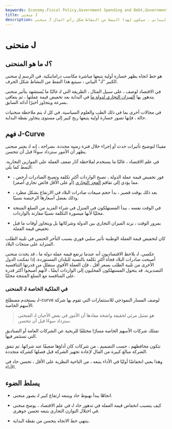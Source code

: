 ```yaml
---
keywords: Economy,Fiscal Policy,Government Spending and Debt,Government Spending
title: منحنى J
description: منحنى J هو خط اتجاه يظهر خسارة أولية يتبعها مباشرة مكاسب حادة. في الرسم البياني ، سيكون لهذا النمط من النشاط شكل رأس المال &amp; quot؛ J &amp; quot ؛.
---
```


# منحنى J
## ما هو المنحنى J؟

منحنى [J](/jcurve) هو خط اتجاه يظهر خسارة أولية يتبعها مباشرة مكاسب دراماتيكية. في الرسم البياني ، سيتبع هذا النمط من النشاط شكل الحرف "J" الكبير.

غالبًا ما يُستشهد بتأثير منحنى J في الاقتصاد لوصف ، على سبيل المثال ، الطريقة التي يتدهور بها [الميزان التجاري لدولة ما](/bot) في البداية بعد تخفيض قيمة عملتها ، ثم يتعافى بسرعة ويتجاوز أخيرًا أدائه السابق.

يتم ملاحظة منحنيات J في مجالات أخرى بما في ذلك الطب والعلوم السياسية. في كل حالة ، فإنها تصور خسارة أولية يتبعها ربح كبير إلى مستوى يتجاوز نقطة البداية.

## فهم J-Curve

يعتبر منحنى J مفيدًا لتوضيح تأثيرات حدث أو إجراء خلال فترة زمنية محددة. بصراحة ، إنه يظهر أن الأمور ستزداد سوءًا قبل أن تتحسن.

في علم الاقتصاد ، غالبًا ما يستخدم لملاحظة آثار ضعف العملة على الموازين التجارية. النمط كما يلي:

- فور تخفيض قيمة عملة الدولة ، تصبح الواردات أكثر تكلفة وتصبح الصادرات أرخص ، مما يؤدي إلى تفاقم [العجز التجاري](/trade_deficit) (أو على الأقل فائض تجاري أصغر).

- بعد ذلك بوقت قصير ، بدأ حجم مبيعات صادرات البلاد في الارتفاع بشكل مطرد ، وذلك بفضل أسعارها الرخيصة نسبيًا.

- في الوقت نفسه ، يبدأ المستهلكون في المنزل في شراء المزيد من السلع المنتجة محليًا لأنها ميسورة التكلفة نسبيًا مقارنة بالواردات.

- بمرور الوقت ، يرتد الميزان التجاري بين الدولة وشركائها بل ويتجاوز أوقات ما قبل تخفيض قيمة العملة.

كان لتخفيض قيمة العملة الوطنية تأثير سلبي فوري بسبب التأخر الحتمي في تلبية الطلب المتزايد على منتجات البلاد.

يلاحظ الاقتصاديون أنه عندما ترتفع قيمة عملة دولة ما ، قد يحدث منحنى J عكسي. أصبحت صادرات البلاد فجأة أكثر تكلفة بالنسبة للبلدان المستوردة. إذا تمكنت الدول الأخرى من تلبية الطلب بسعر أقل ، فإن العملة الأقوى ستقلل من قدرتها التنافسية التصديرية. قد يتحول المستهلكون المحليون إلى الواردات أيضًا ، لأنهم أصبحوا أكثر قدرة على المنافسة مع السلع المنتجة محليًا.

### المنحنى J في الملكية الخاصة

يستخدم مصطلح J-curve لوصف المسار النموذجي للاستثمارات التي تقوم بها شركة الأسهم الخاصة.

> المنحنى J هو تمثيل مرئي لحقيقة واضحة مفادها أن الأمور في بعض الأحيان ستزداد سوءًا قبل أن تتحسن.

>

تمتلك شركات الأسهم الخاصة مسارًا مختلفًا للربحية عن الشركات العامة أو الصناديق التي تستثمر فيها.

تتكون محافظهم ، حسب التصميم ، من شركات كان أداؤها ضعيفًا عند شرائها. ثم تنفق الشركة مبالغ كبيرة من المال لإعادة تجهيز الشركة قبل فصلها كشركة متجددة.

وهذا يعني انخفاضًا أوليًا في الأداء يتبعه ، من الناحية النظرية على الأقل ، تحسن حاد في الأداء.

## يسلط الضوء

- يصور منحنى J اتجاهًا يبدأ بهبوط حاد ويتبعه ارتفاع كبير.

- في علم الاقتصاد ، يوضح منحنى J كيف يتسبب انخفاض قيمة العملة في تدهور حاد في اختلال التوازن التجاري يتبعه تحسن جوهري.

- ينتهي خط الاتجاه بتحسن من نقطة البداية.

